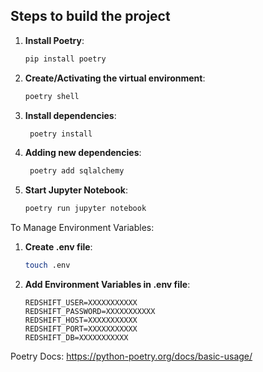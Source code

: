 ## Steps to build the project


1. **Install Poetry**:
   ```sh
   pip install poetry
    ```
   
2. **Create/Activating the virtual environment**:
   ```sh
   poetry shell
   ```
   
3. **Install dependencies**:
   ```sh
    poetry install
    ```
   
4. **Adding new dependencies**:
   ```sh
    poetry add sqlalchemy
    ```
   
5. **Start Jupyter Notebook**:
   ```sh
   poetry run jupyter notebook
   ```

To Manage Environment Variables:
1. **Create .env file**:
   ```sh
   touch .env
   ```

2. **Add Environment Variables in .env file**:
   ```
   REDSHIFT_USER=XXXXXXXXXXX
   REDSHIFT_PASSWORD=XXXXXXXXXXX
   REDSHIFT_HOST=XXXXXXXXXXX
   REDSHIFT_PORT=XXXXXXXXXXX
   REDSHIFT_DB=XXXXXXXXXXX
   ```

Poetry Docs: https://python-poetry.org/docs/basic-usage/